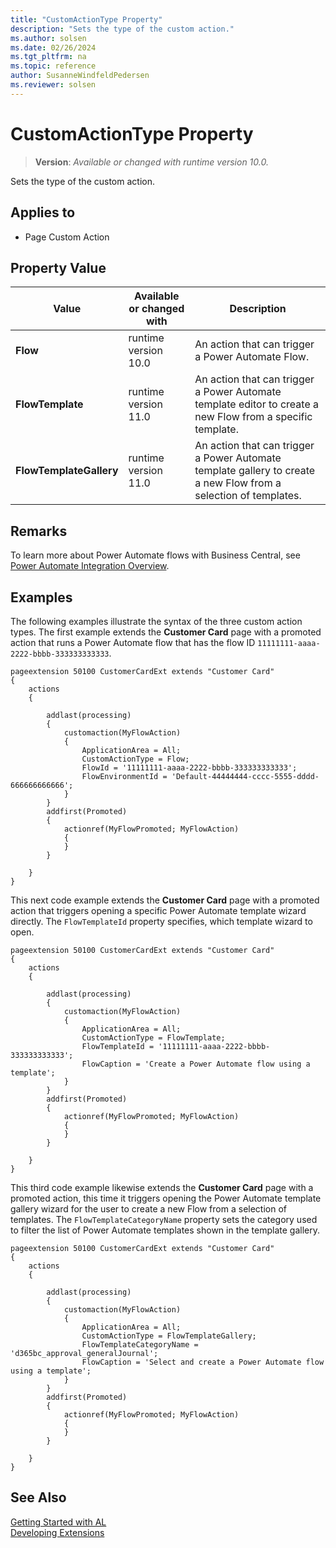 ```yaml
---
title: "CustomActionType Property"
description: "Sets the type of the custom action."
ms.author: solsen
ms.date: 02/26/2024
ms.tgt_pltfrm: na
ms.topic: reference
author: SusanneWindfeldPedersen
ms.reviewer: solsen
---
```

[//]: # (START>DO_NOT_EDIT)
[//]: # (IMPORTANT:Do not edit any of the content between here and the END>DO_NOT_EDIT.)
[//]: # (Any modifications should be made in the .xml files in the ModernDev repo.)
# CustomActionType Property
> **Version**: _Available or changed with runtime version 10.0._

Sets the type of the custom action.

## Applies to
-   Page Custom Action

## Property Value

|Value|Available or changed with|Description|
|-----------|-----------|---------------------------------------|
|**Flow**|runtime version 10.0|An action that can trigger a Power Automate Flow.|
|**FlowTemplate**|runtime version 11.0|An action that can trigger a Power Automate template editor to create a new Flow from a specific template.|
|**FlowTemplateGallery**|runtime version 11.0|An action that can trigger a Power Automate template gallery to create a new Flow from a selection of templates.|

[//]: # (IMPORTANT: END>DO_NOT_EDIT)

## Remarks

To learn more about Power Automate flows with Business Central, see [Power Automate Integration Overview](../../powerplatform/power-automate-overview.md).

## Examples

The following examples illustrate the syntax of the three custom action types. The first example extends the **Customer Card** page with a promoted action that runs a Power Automate flow that has the flow ID `11111111-aaaa-2222-bbbb-333333333333`.

```al
pageextension 50100 CustomerCardExt extends "Customer Card"
{
    actions
    {
        
        addlast(processing)
        {
            customaction(MyFlowAction)
            {
                ApplicationArea = All;
                CustomActionType = Flow;
                FlowId = '11111111-aaaa-2222-bbbb-333333333333';
                FlowEnvironmentId = 'Default-44444444-cccc-5555-dddd-666666666666';
            }
        }
        addfirst(Promoted)
        {
            actionref(MyFlowPromoted; MyFlowAction)
            {
            }
        }

    }
}
```

This next code example extends the **Customer Card** page with a promoted action that triggers opening a specific Power Automate template wizard directly. The `FlowTemplateId` property specifies, which template wizard to open.

```al
pageextension 50100 CustomerCardExt extends "Customer Card"
{
    actions
    {
        
        addlast(processing)
        {
            customaction(MyFlowAction)
            {
                ApplicationArea = All;
                CustomActionType = FlowTemplate;
                FlowTemplateId = '11111111-aaaa-2222-bbbb-333333333333';
                FlowCaption = 'Create a Power Automate flow using a template';
            }
        }
        addfirst(Promoted)
        {
            actionref(MyFlowPromoted; MyFlowAction)
            {
            }
        }

    }
}
```

This third code example likewise extends the **Customer Card** page with a promoted action, this time it triggers opening the Power Automate template gallery wizard for the user to create a new Flow from a selection of templates. The `FlowTemplateCategoryName` property sets the category used to filter the list of Power Automate templates shown in the template gallery.

```al
pageextension 50100 CustomerCardExt extends "Customer Card"
{
    actions
    {
        
        addlast(processing)
        {
            customaction(MyFlowAction)
            {
                ApplicationArea = All;
                CustomActionType = FlowTemplateGallery;
                FlowTemplateCategoryName = 'd365bc_approval_generalJournal';
                FlowCaption = 'Select and create a Power Automate flow using a template';
            }
        }
        addfirst(Promoted)
        {
            actionref(MyFlowPromoted; MyFlowAction)
            {
            }
        }

    }
}
```

## See Also  
[Getting Started with AL](../devenv-get-started.md)  
[Developing Extensions](../devenv-dev-overview.md)  